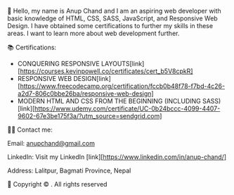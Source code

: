 
🚀 Hello, my name is Anup Chand and I am an aspiring web developer with basic knowledge of HTML, CSS, SASS, JavaScript, and Responsive Web Design. I have obtained some certifications to further my skills in these areas.
I want to learn more about web development further.



📚 Certifications:

* CONQUERING RESPONSIVE LAYOUTS[link][https://courses.kevinpowell.co/certificates/cert_b5V8cpkR]
* RESPONSIVE WEB DESIGN[link][https://www.freecodecamp.org/certification/fccb0b48f78-f7bd-4c26-a2d7-806c0bbe26ba/responsive-web-design]
* MODERN HTML AND CSS FROM THE BEGINNING (INCLUDING SASS)[link][https://www.udemy.com/certificate/UC-0b24bccc-4099-4407-9602-67e3be175f3a/?utm_source=sendgrid.com]


👨‍💻 Contact me: 

Email: anupchand@gmail.com

LinkedIn: Visit my LinkedIn [link][https://www.linkedin.com/in/anup-chand/]

Address: Lalitpur, Bagmati Province, Nepal

📜 Copyright © <span id="thisYear"></span>.   All rights reserved

<!---
anupchand/anupchand is a ✨ special ✨ repository because its `README.md` (this file) appears on your GitHub profile.
You can click the Preview link to take a look at your changes.
--->
